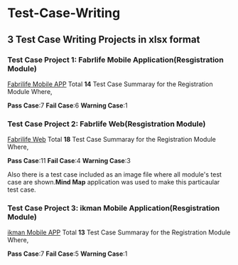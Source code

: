 # Test-Case-Writing
## 3 Test Case Writing Projects in xlsx format


### Test Case Project 1: Fabrlife Mobile Application(Resgistration Module)
[Fabrilife Mobile APP](https://play.google.com/store/apps/details?id=fabrilife.os.webview&hl=en&gl=US)
Total **14** Test Case Summaray for the Registration Module Where,

**Pass Case**:7
**Fail Case**:6
**Warning Case**:1


### Test Case Project 2: Fabrlife Web(Resgistration Module)
[Fabrilife Web](https://fabrilife.com)
Total **18** Test Case Summaray for the Registration Module Where,

**Pass Case**:11
**Fail Case**:4
**Warning Case**:3

Also there is a test case included as an image file where all module's  test case are shown.**Mind Map** application was used to make this particaular test case.

### Test Case Project 3: ikman Mobile Application(Resgistration Module)
[ikman Mobile APP](https://play.google.com/store/apps/details?id=lk.ikman&hl=en&gl=US)
Total **13** Test Case Summaray for the Registration Module Where,

**Pass Case**:7
**Fail Case**:5
**Warning Case**:1

